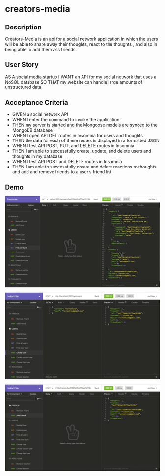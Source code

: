# creators-media

## Description 
Creators-Media is an api for a social network application in which the users will be able to share away their thoughts, react to the thoughts , and also in being able to add them ass friends. 

## User Story
AS A social media startup
I WANT an API for my social network that uses a NoSQL database
SO THAT my website can handle large amounts of unstructured data

## Acceptance Criteria 
-   GIVEN a social network API
-   WHEN I enter the command to invoke the application
-   THEN my server is started and the Mongoose models are synced to the MongoDB database
-   WHEN I open API GET routes in Insomnia for users and thoughts
-   THEN the data for each of these routes is displayed in a formatted JSON
-   WHEN I test API POST, PUT, and DELETE routes in Insomnia
-   THEN I am able to successfully create, update, and delete users and thoughts in my database
-   WHEN I test API POST and DELETE routes in Insomnia
-   THEN I am able to successfully create and delete reactions to thoughts and add and remove friends to a user’s friend list

## Demo
![](imgs/1single.gif)

![](imgs/postputdelete.gif)

![](imgs/postdeletefriends.gif)